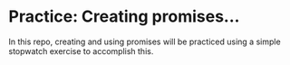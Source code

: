 # Practice: Creating promises...

In this repo, creating and using promises will be practiced using a simple stopwatch exercise to accomplish this. 
